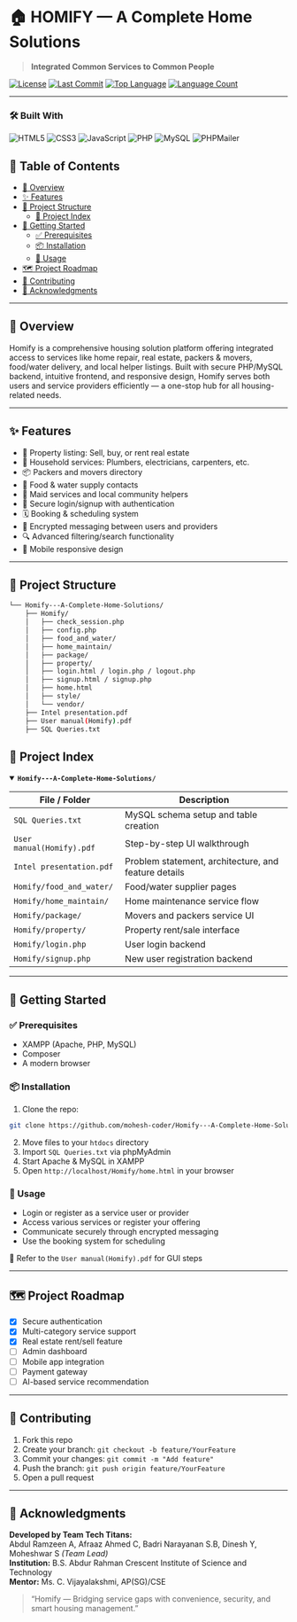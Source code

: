 # 🏠 HOMIFY — A Complete Home Solutions

> **Integrated Common Services to Common People**

[![License](https://img.shields.io/github/license/mohesh-coder/Homify---A-Complete-Home-Solutions?style=plastic&logo=opensourceinitiative&logoColor=white&color=0080ff)](LICENSE)
[![Last Commit](https://img.shields.io/github/last-commit/mohesh-coder/Homify---A-Complete-Home-Solutions?style=plastic&logo=git&logoColor=white&color=0080ff)](https://github.com/mohesh-coder/Homify---A-Complete-Home-Solutions/commits/main)
[![Top Language](https://img.shields.io/github/languages/top/mohesh-coder/Homify---A-Complete-Home-Solutions?style=plastic&color=0080ff)](https://github.com/mohesh-coder/Homify---A-Complete-Home-Solutions/search?l=php)
[![Language Count](https://img.shields.io/github/languages/count/mohesh-coder/Homify---A-Complete-Home-Solutions?style=plastic&color=0080ff)](https://github.com/mohesh-coder/Homify---A-Complete-Home-Solutions)

---

### 🛠️ Built With

![HTML5](https://img.shields.io/badge/HTML5-E34F26.svg?style=plastic&logo=HTML5&logoColor=white)
![CSS3](https://img.shields.io/badge/CSS3-1572B6.svg?style=plastic&logo=CSS3&logoColor=white)
![JavaScript](https://img.shields.io/badge/JavaScript-F7DF1E.svg?style=plastic&logo=JavaScript&logoColor=black)
![PHP](https://img.shields.io/badge/PHP-777BB4.svg?style=plastic&logo=PHP&logoColor=white)
![MySQL](https://img.shields.io/badge/MySQL-4479A1.svg?style=plastic&logo=MySQL&logoColor=white)
![PHPMailer](https://img.shields.io/badge/PHPMailer-23A8DE.svg?style=plastic&logo=mail-dot-ru&logoColor=white)


## 📘 Table of Contents

- [📌 Overview](#-overview)
- [✨ Features](#-features)
- [📁 Project Structure](#-project-structure)
  - [📂 Project Index](#-project-index)
- [🚀 Getting Started](#-getting-started)
  - [✅ Prerequisites](#-prerequisites)
  - [📦 Installation](#-installation)
  - [🧪 Usage](#-usage)
- [🗺️ Project Roadmap](#-project-roadmap)
- [🤝 Contributing](#-contributing)
- [🙌 Acknowledgments](#-acknowledgments)

---

## 📌 Overview

Homify is a comprehensive housing solution platform offering integrated access to services like home repair, real estate, packers & movers, food/water delivery, and local helper listings. Built with secure PHP/MySQL backend, intuitive frontend, and responsive design, Homify serves both users and service providers efficiently — a one-stop hub for all housing-related needs.

---

## ✨ Features

- 🏡 Property listing: Sell, buy, or rent real estate
- 🧰 Household services: Plumbers, electricians, carpenters, etc.
- 📦 Packers and movers directory
- 🍱 Food & water supply contacts
- 🧼 Maid services and local community helpers
- 🔐 Secure login/signup with authentication
- 🗓️ Booking & scheduling system
- 💬 Encrypted messaging between users and providers
- 🔍 Advanced filtering/search functionality
- 📱 Mobile responsive design

---

## 📁 Project Structure

```sh
└── Homify---A-Complete-Home-Solutions/
    ├── Homify/
    │   ├── check_session.php
    │   ├── config.php
    │   ├── food_and_water/
    │   ├── home_maintain/
    │   ├── package/
    │   ├── property/
    │   ├── login.html / login.php / logout.php
    │   ├── signup.html / signup.php
    │   ├── home.html
    │   ├── style/
    │   └── vendor/
    ├── Intel presentation.pdf
    ├── User manual(Homify).pdf
    ├── SQL Queries.txt
```

## 📂 Project Index

<details open><summary><b><code>Homify---A-Complete-Home-Solutions/</code></b></summary>

| File / Folder | Description |
|---------------|-------------|
| `SQL Queries.txt` | MySQL schema setup and table creation |
| `User manual(Homify).pdf` | Step-by-step UI walkthrough |
| `Intel presentation.pdf` | Problem statement, architecture, and feature details |
| `Homify/food_and_water/` | Food/water supplier pages |
| `Homify/home_maintain/` | Home maintenance service flow |
| `Homify/package/` | Movers and packers service UI |
| `Homify/property/` | Property rent/sale interface |
| `Homify/login.php` | User login backend |
| `Homify/signup.php` | New user registration backend |

</details>

---

## 🚀 Getting Started

### ✅ Prerequisites

- XAMPP (Apache, PHP, MySQL)
- Composer
- A modern browser

### 📦 Installation

1. Clone the repo:
```bash
git clone https://github.com/mohesh-coder/Homify---A-Complete-Home-Solutions.git
```
2. Move files to your `htdocs` directory
3. Import `SQL Queries.txt` via phpMyAdmin
4. Start Apache & MySQL in XAMPP
5. Open `http://localhost/Homify/home.html` in your browser

### 🧪 Usage

- Login or register as a service user or provider
- Access various services or register your offering
- Communicate securely through encrypted messaging
- Use the booking system for scheduling

📘 Refer to the `User manual(Homify).pdf` for GUI steps

---

## 🗺️ Project Roadmap

- [x] Secure authentication
- [x] Multi-category service support
- [x] Real estate rent/sell feature
- [ ] Admin dashboard
- [ ] Mobile app integration
- [ ] Payment gateway
- [ ] AI-based service recommendation

---

## 🤝 Contributing

1. Fork this repo
2. Create your branch: `git checkout -b feature/YourFeature`
3. Commit your changes: `git commit -m "Add feature"`
4. Push the branch: `git push origin feature/YourFeature`
5. Open a pull request

---

## 🙌 Acknowledgments

**Developed by Team Tech Titans:**  
Abdul Ramzeen A, Afraaz Ahmed C, Badri Narayanan S.B, Dinesh Y, Moheshwar S *(Team Lead)*  
**Institution:** B.S. Abdur Rahman Crescent Institute of Science and Technology  
**Mentor:** Ms. C. Vijayalakshmi, AP(SG)/CSE

> “Homify — Bridging service gaps with convenience, security, and smart housing management.”

